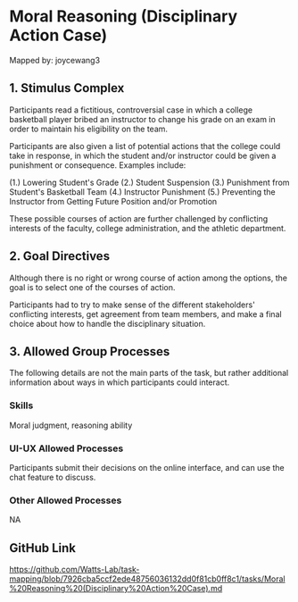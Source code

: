 # Moral Reasoning (Disciplinary Action Case)

Mapped by: joycewang3 

## 1. Stimulus Complex 
Participants read a fictitious, controversial case in which a college basketball player bribed an instructor to change his grade on an exam in order to maintain his eligibility on the team.

Participants are also given a list of potential actions that the college could take in response, in which the student and/or instructor could be given a punishment or consequence. Examples include:

 (1.) Lowering Student's Grade
 (2.) Student Suspension
 (3.) Punishment from Student's Basketball Team
 (4.) Instructor Punishment
 (5.) Preventing the Instructor from Getting Future Position and/or Promotion
 
These possible courses of action are further challenged by conflicting interests of the faculty, college administration, and the athletic department.

## 2. Goal Directives 
Although there is no right or wrong course of action among the options, the goal is to select one of the courses of action.

Participants had to try to make sense of the different stakeholders' conflicting interests, get agreement from team members, and make a final choice about how to handle the disciplinary situation.

## 3. Allowed Group Processes 
The following details are not the main parts of the task, but rather additional information about ways in which participants could interact.

### Skills 
Moral judgment, reasoning ability

### UI-UX Allowed Processes
Participants submit their decisions on the online interface, and can use the chat feature to discuss.

### Other Allowed Processes
NA

## GitHub Link 
https://github.com/Watts-Lab/task-mapping/blob/7926cba5ccf2ede48756036132dd0f81cb0ff8c1/tasks/Moral%20Reasoning%20(Disciplinary%20Action%20Case).md
